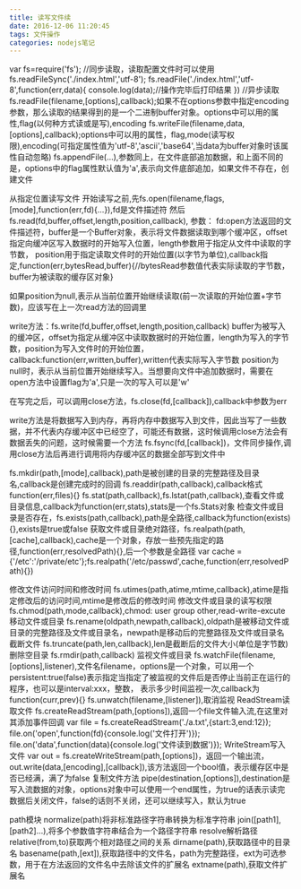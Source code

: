 ```yaml
---
title: 读写文件续
date: 2016-12-06 11:20:45
tags: 文件操作
categories: nodejs笔记
---
```

var fs=require('fs'); //同步读取，读取配置文件时可以使用
fs.readFileSync('./index.html','utf-8');
fs.readFile('./index.html','utf-8',function(err,data){
					console.log(data);//操作完毕后打印结果
					}) //异步读取
fs.readFile(filename,[options],callback);如果不在options参数中指定encoding参数，那么读取的结果得到的是一个二进制buffer对象。options中可以用的属性,flag(以何种方式读或是写),encoding
fs.writeFile(filename,data,[options],callback);options中可以用的属性，flag,mode(读写权限),encoding(可指定属性值为'utf-8','ascii','base64',当data为buffer对象时该属性自动忽略)
fs.appendFile(...),参数同上，在文件底部追加数据，和上面不同的是，options中的flag属性默认值为'a',表示向文件底部追加，如果文件不存在，创建文件

从指定位置读写文件
开始读写之前,先fs.open(filename,flags,[mode],function(err,fd){...}),fd是文件描述符
然后
fs.read(fd,buffer,offset,length,position,callback),
参数： fd:open方法返回的文件描述符，buffer是一个Buffer对象，表示将文件数据读取到哪个缓冲区，offset指定向缓冲区写入数据时的开始写入位置，length参数用于指定从文件中读取的字节数，
position用于指定读取文件时的开始位置(以字节为单位),callback指定,function(err,bytesRead,buffer){//bytesRead参数值代表实际读取的字节数，buffer为被读取的缓存区对象}

如果position为null,表示从当前位置开始继续读取(前一次读取的开始位置+字节数)，应该写在上一次read方法的回调里

write方法：fs.write(fd,buffer,offset,length,position,callback)
buffer为被写入的缓冲区，offset为指定从缓冲区中读取数据时的开始位置，length为写入的字节数，position为写入文件时的开始位置，callback:function(err,written,buffer),written代表实际写入字节数
position为null时，表示从当前位置开始继续写入。当想要向文件中追加数据时，需要在open方法中设置flag为'a',只是一次的写入可以是'w'

在写完之后，可以调用close方法，fs.close(fd,[callback]),callback中参数为err

write方法是将数据写入到内存，再将内存中数据写入到文件，因此当写了一些数据，并不代表内存缓冲区中已经空了，可能还有数据，这时候调用close方法会有数据丢失的问题，这时候需要一个方法
fs.fsync(fd,[callback])，文件同步操作,调用close方法后再进行调用将内存缓冲区的数据全部写到文件中

fs.mkdir(path,[mode],callback),path是被创建的目录的完整路径及目录名,callback是创建完成时的回调
fs.readdir(path,callback),callback格式function(err,files){}
fs.stat(path,callback),fs.lstat(path,callback),查看文件或目录信息,callback为function(err,stats),stats是一个fs.Stats对象
检查文件或目录是否存在，fs.exists(path,callback),path是全路径,callback为function(exists){},exists是true或false
获取文件或目录绝对路径，fs.realpath(path,[cache],callback),cache是一个对象，存放一些预先指定的路径,function(err,resolvedPath){},后一个参数是全路径
var cache = {'/etc':'/private/etc'};fs.realpath('/etc/passwd',cache,function(err,resolvedPath){})

修改文件访问时间和修改时间
fs.utimes(path,atime,mtime,callback),atime是指定修改后的访问时间,mtime是修改后的修改时间
修改文件或目录的读写权限
fs.chmod(path,mode,callback),chmod: user group other,read-write-excute
移动文件或目录
fs.rename(oldpath,newpath,callback),oldpath是被移动文件或目录的完整路径及文件或目录名，newpath是移动后的完整路径及文件或目录名
截断文件
fs.truncate(path,len,callback),len是截断后的文件大小(单位是字节数)
删除空目录
fs.rmdir(path,callback)
监视文件或目录
fs.watchFile(filename,[options],listener),文件名filename，options是一个对象，可以用一个persistent:true(false)表示指定当指定了被监视的文件后是否停止当前正在运行的程序，也可以是interval:xxx，整数，
表示多少时间监视一次,callback为function(curr,prev){}
fs.unwatch(filename,[listener]),取消监视
ReadStream读取文件
fs.createReadStream(path,[options]),返回一个file文件输入流,在这里对其添加事件回调
var file = fs.createReadStream('./a.txt',{start:3,end:12});
file.on('open',function(fd){console.log('文件打开')});
file.on('data',function(data){console.log('文件读到数据')});
WriteStream写入文件
var out = fs.createWriteStream(path,[options])，返回一个输出流，out.write(data,[encoding],[callback]),该方法返回一个bool值，表示缓存区中是否已经满，满了为false
复制文件方法
pipe(destination,[options]),destination是写入流数据的对象，options对象中可以使用一个end属性，为true的话表示读完数据后关闭文件，false的话则不关闭，还可以继续写入，默认为true

path模块
normalize(path)将非标准路径字符串转换为标准字符串
join([path1],[path2]...),将多个参数值字符串结合为一个路径字符串
resolve解析路径
relative(from,to)获取两个相对路径之间的关系
dirname(path),获取路径中的目录名
basename(path,[ext]),获取路径中的文件名，path为完整路径，ext为可选参数，用于在方法返回的文件名中去除该文件的扩展名
extname(path),获取文件扩展名



